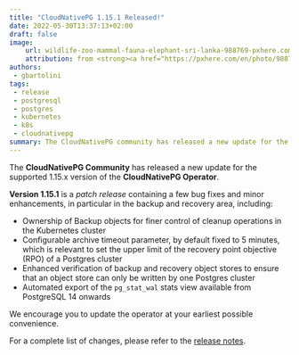 ```yaml
---
title: "CloudNativePG 1.15.1 Released!"
date: 2022-05-30T13:37:13+02:00
draft: false
image:
    url: wildlife-zoo-mammal-fauna-elephant-sri-lanka-988769-pxhere.com.jpg
    attribution: from <strong><a href="https://pxhere.com/en/photo/988769?utm_content=clipUser&utm_medium=referral&utm_source=pxhere">PxHere</a></strong>
authors:
 - gbartolini
tags:
 - release
 - postgresql
 - postgres
 - kubernetes
 - k8s
 - cloudnativepg
summary: The CloudNativePG community has released a new update for the supported 1.15.x version of the CloudNativePG operator.
---
```

The **CloudNativePG Community** has released a new update for the supported 1.15.x
version of the **CloudNativePG Operator**.

**Version 1.15.1** is a *patch release* containing a few bug fixes and minor
enhancements, in particular in the backup and recovery area, including:

- Ownership of Backup objects for finer control of cleanup operations in the
  Kubernetes cluster
- Configurable archive timeout parameter, by default fixed to 5 minutes, which
  is relevant to set the upper limit of the recovery point objective (RPO) of a
  Postgres cluster
- Enhanced verification of backup and recovery object stores to ensure that an
  object store can only be written by one Postgres cluster
- Automated export of the `pg_stat_wal` stats view available from PostgreSQL 14
  onwards


We encourage you to update the operator at your earliest possible convenience.

For a complete list of changes, please refer to the
[release notes](https://cloudnative-pg.io/documentation/1.15.1/release_notes/).
